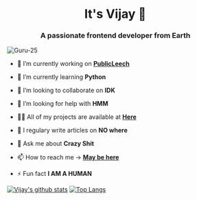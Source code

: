 <h1 align="center">It's Vijay 👋</h1>
<h3 align="center">A passionate frontend developer from Earth</h3>

<p align="left"> <img src="https://komarev.com/ghpvc/?username=Guru-25" alt="Guru-25" /> </p>

- 🔭 I’m currently working on **[PublicLeech](https://telegram.me/public_leechh)**

- 🌱 I’m currently learning **Python**

- 👯 I’m looking to collaborate on **IDK**

- 🤝 I’m looking for help with **HMM**

- 👨‍💻 All of my projects are available at **[Here](https://github.com/Guru-25?tab=repositories)**

- 📝 I regulary write articles on **NO where**

- 💬 Ask me about **Crazy Shit**

- 📫 How to reach me -> **[May be here](https://tx.me/N0WBOT)**

- ⚡ Fun fact **I AM A HUMAN**

[![Vijay's github stats](https://github-readme-stats.vercel.app/api?username=guru-25&show_icons=true&theme=dark)](https://github.com/esncgr/github-readme-stats)
[![Top Langs](https://github-readme-stats.vercel.app/api/top-langs/?username=guru-25&langs_count=9&hide=javascript,html,css&layout=compact)](https://github.com/guru-25/github-readme-stats)
